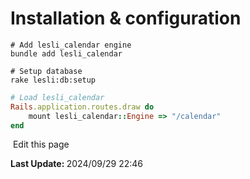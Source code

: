 # Installation & configuration

```shell
# Add lesli_calendar engine
bundle add lesli_calendar
```

```shell
# Setup database
rake lesli:db:setup
```

```ruby
# Load lesli_calendar
Rails.application.routes.draw do
    mount lesli_calendar::Engine => "/calendar"
end
```
<section class="lesli-documentation-footer">
    <p><a><i class="ri-external-link-fill"></i>&nbsp;Edit this page</a><p/>
    <p><b>Last Update: </b>2024/09/29 22:46</p>
</section>
<!-- This code was automatically generated -->
<!-- to update this docs please run rake docs:build -->
